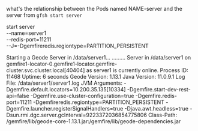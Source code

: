 what's the relationship between the Pods named NAME-server and the server from `gfsh start server`


start server \
--name=server1 \
--redis-port=11211 \
--J=-Dgemfireredis.regiontype=PARTITION_PERSISTENT


Starting a Geode Server in /data/server1...
.........
Server in /data/server1 on gemfire1-locator-0.gemfire1-locator.gemfire-cluster.svc.cluster.local[40404] as server1 is currently online.
Process ID: 11468
Uptime: 6 seconds
Geode Version: 1.13.1
Java Version: 11.0.9.1
Log File: /data/server1/server1.log
JVM Arguments: -Dgemfire.default.locators=10.200.35.135[10334] -Dgemfire.start-dev-rest-api=false -Dgemfire.use-cluster-configuration=true -Dgemfire.redis-port=11211 -Dgemfireredis.regiontype=PARTITION_PERSISTENT -Dgemfire.launcher.registerSignalHandlers=true -Djava.awt.headless=true -Dsun.rmi.dgc.server.gcInterval=9223372036854775806
Class-Path: /gemfire/lib/geode-core-1.13.1.jar:/gemfire/lib/geode-dependencies.jar
